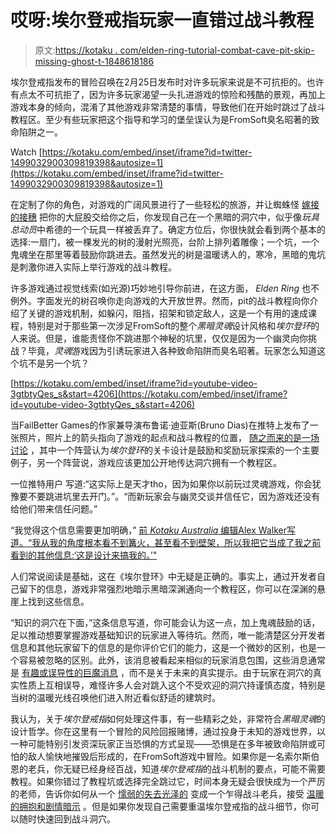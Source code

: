 # 哎呀:埃尔登戒指玩家一直错过战斗教程

> 原文:[https://kotaku . com/elden-ring-tutorial-combat-cave-pit-skip-missing-ghost-t-1848618186](https://kotaku.com/elden-ring-tutorial-combat-cave-pit-skip-missed-ghost-t-1848618186)

埃尔登戒指发布的冒险召唤在2月25日发布时对许多玩家来说是不可抗拒的。也许有点太不可抗拒了，因为许多玩家渴望一头扎进游戏的惊险和残酷的景观，再加上游戏本身的倾向，混淆了其他游戏非常清楚的事情，导致他们在开始时跳过了战斗教程区。至少有些玩家把这个指导和学习的堡垒误认为是FromSoft臭名昭著的致命陷阱之一。

Watch [https://kotaku.com/embed/inset/iframe?id=twitter-1499032900309819398&autosize=1](https://kotaku.com/embed/inset/iframe?id=twitter-1499032900309819398&autosize=1) 

在定制了你的角色，对游戏的广阔风景进行了一些轻松的旅游，并让蜘蛛怪 [嫁接的接穗](https://eldenring.wiki.fextralife.com/Grafted+Scion) 把你的大屁股交给你之后，你发现自己在一个黑暗的洞穴中，似乎像*玩具总动员*中希德的一个玩具一样被丢弃了。确定方位后，你很快就会看到两个基本的选择:一扇门，被一棵发光的树的漫射光照亮，台阶上排列着雕像；一个坑，一个鬼魂坐在那里等着鼓励你跳进去。虽然发光的树是温暖诱人的，寒冷，黑暗的鬼坑是刺激你进入实际上举行游戏的战斗教程。

许多游戏通过视觉线索(如光源)巧妙地引导你前进，在这方面， *Elden Ring* 也不例外。字面发光的树召唤你走向游戏的大开放世界。然而，pit的战斗教程向你介绍了关键的游戏机制，如躲闪，阻挡，招架和锁定敌人，这是一个有用的速成课程，特别是对于那些第一次涉足FromSoft的整个*黑暗灵魂*设计风格和*埃尔登环*的人来说。但是，谁能责怪你不跳进那个神秘的坑里，仅仅是因为一个幽灵向你挑战？毕竟，*灵魂*游戏因为引诱玩家进入各种致命陷阱而臭名昭著。玩家怎么知道这个坑不是另一个坑？

 [https://kotaku.com/embed/inset/iframe?id=youtube-video-3gtbtyQes_s&start=4206](https://kotaku.com/embed/inset/iframe?id=youtube-video-3gtbtyQes_s&start=4206) 

当FailBetter Games的作家兼导演布鲁诺·迪亚斯(Bruno Dias)在推特上发布了一张照片，照片上的箭头指向了游戏的起点和战斗教程的位置， [随之而来的是一场讨论](https://twitter.com/manfightdragon/status/1499586313862799360) ，其中一个阵营认为*埃尔登环*的关卡设计是鼓励和奖励玩家探索的一个主要例子，另一个阵营说，游戏应该更加公开地传达洞穴拥有一个教程区。

一位推特用户 写道:“这实际上是天才tho，因为如果你以前玩过灵魂游戏，你会犹豫要不要跳进坑里去开门。”。“而新玩家会与幽灵交谈并信任它，因为游戏还没有给他们带来信任问题。”

“我觉得这个信息需要更加明确，” [前 *Kotaku Australia* 编辑Alex Walker写道。“我从我的角度根本看不到篝火，甚至看不到壁架，所以我把它当成了我之前看到的其他信息:‘这是设计来搞我的。’"](https://twitter.com/dippizuka/status/1499590071783084036?s=20&t=NdMVNA-1LxYul9DfNB_m9g)

人们常说阅读是基础，这在《埃尔登环》中无疑是正确的。事实上，通过开发者自己留下的信息，游戏非常强烈地暗示黑暗深渊通向一个教程区，你可以在深渊的悬崖上找到这些信息。

“知识的洞穴在下面，”这条信息写道，你可能会认为这一点，加上鬼魂鼓励的话，足以推动想要掌握游戏基础知识的玩家进入等待坑。然而，唯一能清楚区分开发者信息和其他玩家留下的信息的是你评价它们的能力，这是一个微妙的区别，也是一个容易被忽略的区别。此外，该消息被看起来相似的玩家消息包围，这些消息通常是 [有趣或误导性的巨魔消息](https://kotaku.com/elden-ring-fromsoftware-player-messages-dark-souls-bloo-1848604563) ，而不是关于未来的真实提示。由于玩家在洞穴的真实性质上互相误导，难怪许多人会对跳入这个不受欢迎的洞穴持谨慎态度，特别是当树的温暖光线召唤他们进入附近看似舒适的建筑时。

我认为，关于*埃尔登戒指*如何处理这件事，有一些精彩之处，非常符合*黑暗灵魂*的设计哲学。你在这里有一个冒险的风险回报赌博，通过投身于未知的游戏世界，以一种可能特别引发资深玩家正当恐惧的方式呈现——恐惧是在多年被致命陷阱或可怕的敌人愉快地摧毁后形成的，在FromSoft游戏中冒险。如果你是一名索尔斯伯恩的老兵，你无疑已经身经百战，知道*埃尔登戒指*的战斗机制的要点，可能不需要教程。如果你错过了教程坑或选择完全跳过它，时间本身无疑会很快成为一个严厉的老师，告诉你如何从一个 [懦弱的失去光泽的](https://kotaku.com/elden-ring-maidenless-meme-varre-npc-fromsoftware-1848602100) 变成一个乍得战斗老兵，接受 [温暖的拥抱和剧情暗示](https://kotaku.com/elden-ring-fromsoftware-fia-deathbed-companion-debuff-s-1848603291) 。但是如果你发现自己需要重温埃尔登戒指的战斗细节，你可以随时快速回到战斗洞穴。